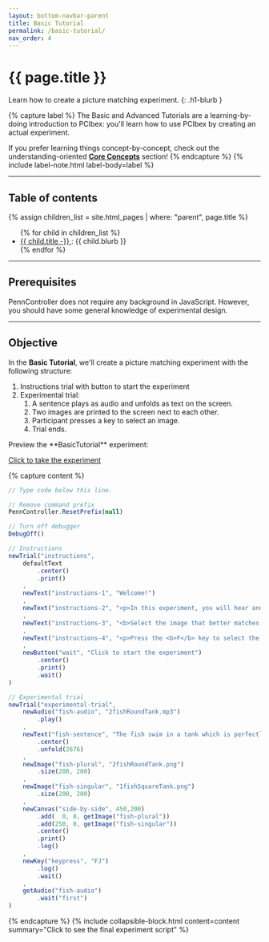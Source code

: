 ```yaml
---
layout: bottom-navbar-parent
title: Basic Tutorial
permalink: /basic-tutorial/
nav_order: 4
---
```


# {{ page.title }}

Learn how to create a picture matching experiment.
{: .h1-blurb }

{% capture label %}
The Basic and Advanced Tutorials are a learning-by-doing introduction to
PCIbex: you'll learn how to use PCIbex by creating an actual experiment.

If you prefer learning things concept-by-concept, check out the
understanding-oriented [**Core Concepts**]({{site.baseurl}}/core-concepts)
section!
{% endcapture %}
{% include label-note.html label-body=label %}

---

## Table of contents

{% assign children_list = site.html_pages | where: "parent", page.title %}
<ul>
{% for child in children_list %}
  <li>
    <a href="{{ child.url | prepend: site.baseurl }}">
      {{ child.title -}}
    </a>: {{ child.blurb }}
  </li>
{% endfor %}
</ul>

---

## Prerequisites

PennController does not require any background in JavaScript. 
However, you should have some general knowledge of experimental design.

---

## Objective

In the **Basic Tutorial**, we'll create a picture matching experiment with the
following structure:

1. Instructions trial with button to start the experiment
2. Experimental trial:
    1. A sentence plays as audio and unfolds as text on the screen.
    2. Two images are printed to the screen next to each other.
    3. Participant presses a key to select an image.
    4. Trial ends.

<div class="dashed-grey-dk-000 px-4" markdown="1">
Preview the **BasicTutorial** experiment:

<p class="text-delta collapsible-block-title">
  <a href="https://farm.pcibex.net/r/QuFrkC/experiment.html" target="_blank">
    Click to take the experiment
  </a>
</p>

{% capture content %}
```javascript
// Type code below this line.

// Remove command prefix
PennController.ResetPrefix(null)

// Turn off debugger
DebugOff()

// Instructions
newTrial("instructions",
    defaultText
        .center()
        .print()
    ,
    newText("instructions-1", "Welcome!")
    ,
    newText("instructions-2", "<p>In this experiment, you will hear and read a sentence, and see two images.</p>")
    ,
    newText("instructions-3", "<b>Select the image that better matches the sentence:</b>")
    ,
    newText("instructions-4", "<p>Press the <b>F</b> key to select the image on the left.<br>Press the <b>J</b> key to select the image on the right.</p>")
    ,
    newButton("wait", "Click to start the experiment")
        .center()
        .print()
        .wait()
)

// Experimental trial
newTrial("experimental-trial",
    newAudio("fish-audio", "2fishRoundTank.mp3")
        .play()
    ,
    newText("fish-sentence", "The fish swim in a tank which is perfectly round.")
        .center()
        .unfold(2676)
    ,
    newImage("fish-plural", "2fishRoundTank.png")
        .size(200, 200)
    ,
    newImage("fish-singular", "1fishSquareTank.png")
        .size(200, 200)
    ,
    newCanvas("side-by-side", 450,200)
        .add(  0, 0, getImage("fish-plural"))
        .add(250, 0, getImage("fish-singular"))
        .center()
        .print()
        .log()
    ,
    newKey("keypress", "FJ")
        .log()
        .wait()
    ,
    getAudio("fish-audio")
        .wait("first")
)
```
{% endcapture %}
{% include collapsible-block.html content=content
summary="Click to see the final experiment script" %}
</div>
